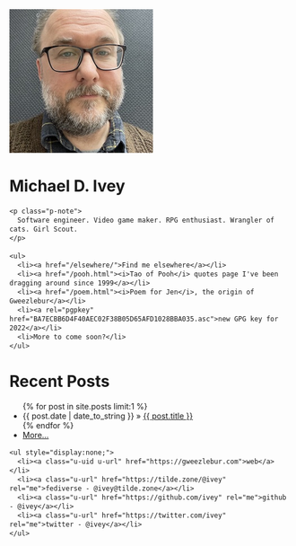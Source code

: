 <!-- Reference for representative h-card properties: https://microformats.org/wiki/h-card -->
<main class="h-card" rel="author">
  <img class="u-photo" alt="My profile photo" src="me.jpg" />
  <h1>
    <span class="p-name">Michael D. Ivey</span>
  </h1>

    <p class="p-note">
      Software engineer. Video game maker. RPG enthusiast. Wrangler of cats. Girl Scout.
    </p>

    <ul>
      <li><a href="/elsewhere/">Find me elsewhere</a></li>
      <li><a href="/pooh.html"><i>Tao of Pooh</i> quotes page I've been dragging around since 1999</a></li>
      <li><a href="/poem.html"><i>Poem for Jen</i>, the origin of Gweezlebur</a></li>
      <li><a rel="pgpkey" href="BA7ECBB6D4F40AEC02F38B05D65AFD1028BBA035.asc">new GPG key for 2022</a></li>
      <li>More to come soon?</li>
    </ul>

  <h1>Recent Posts</h1>
  <ul class="posts">
    {% for post in site.posts limit:1 %}
      <li><span>{{ post.date | date_to_string }}</span> &raquo; <a href="{{ post.url }}">{{ post.title }}</a></li>
    {% endfor %}
    <li><a href="posts.html">More...</a></li>
  </ul>

    <ul style="display:none;">
      <li><a class="u-uid u-url" href="https://gweezlebur.com">web</a></li>
      <li><a class="u-url" href="https://tilde.zone/@ivey" rel="me">fediverse - @ivey@tilde.zone</a></li>
      <li><a class="u-url" href="https://github.com/ivey" rel="me">github - @ivey</a></li>
      <li><a class="u-url" href="https://twitter.com/ivey" rel="me">twitter - @ivey</a></li>
    </ul>
</main>
